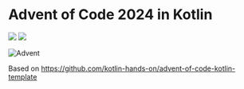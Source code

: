 # Advent of Code 2024 in Kotlin

![](https://img.shields.io/badge/day%20📅-1-blue) ![](https://img.shields.io/badge/stars%20⭐-0-yellow)

![Advent](https://www.pixelmancer.com.br/projects/advent-of-code.jpg)

Based on https://github.com/kotlin-hands-on/advent-of-code-kotlin-template
